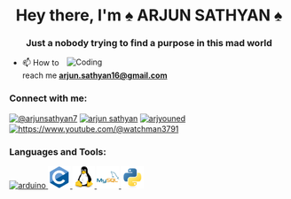 <h1 align="center">Hey there, I'm ♠️ ARJUN SATHYAN ♠️</h1>
<h3 align="center">Just a nobody trying to find a purpose in this mad world</h3>
<img align="right" alt="Coding" width="400" src="https://mir-s3-cdn-cf.behance.net/project_modules/hd/bf582c77554031.5c8aa83b12037.gif">

- 📫 How to reach me **arjun.sathyan16@gmail.com**

<h3 align="left">Connect with me:</h3>
<p align="left">
<a href="https://twitter.com/@arjunsathyan7" target="blank"><img align="center" src="https://raw.githubusercontent.com/rahuldkjain/github-profile-readme-generator/master/src/images/icons/Social/twitter.svg" alt="@arjunsathyan7" height="30" width="40" /></a>
<a href="https://linkedin.com/in/arjun sathyan" target="blank"><img align="center" src="https://raw.githubusercontent.com/rahuldkjain/github-profile-readme-generator/master/src/images/icons/Social/linked-in-alt.svg" alt="arjun sathyan" height="30" width="40" /></a>
<a href="https://instagram.com/arjyouned" target="blank"><img align="center" src="https://raw.githubusercontent.com/rahuldkjain/github-profile-readme-generator/master/src/images/icons/Social/instagram.svg" alt="arjyouned" height="30" width="40" /></a>
<a href="https://www.youtube.com/@watchman3791" target="blank"><img align="center" src="https://raw.githubusercontent.com/rahuldkjain/github-profile-readme-generator/master/src/images/icons/Social/youtube.svg" alt="https://www.youtube.com/@watchman3791" height="30" width="40" /></a>
</p>

<h3 align="left">Languages and Tools:</h3>
<p align="left"> <a href="https://www.arduino.cc/" target="_blank" rel="noreferrer"> <img src="https://cdn.worldvectorlogo.com/logos/arduino-1.svg" alt="arduino" width="40" height="40"/> </a> <a href="https://www.cprogramming.com/" target="_blank" rel="noreferrer"> <img src="https://raw.githubusercontent.com/devicons/devicon/master/icons/c/c-original.svg" alt="c" width="40" height="40"/> </a> <a href="https://www.linux.org/" target="_blank" rel="noreferrer"> <img src="https://raw.githubusercontent.com/devicons/devicon/master/icons/linux/linux-original.svg" alt="linux" width="40" height="40"/> </a> <a href="https://www.mysql.com/" target="_blank" rel="noreferrer"> <img src="https://raw.githubusercontent.com/devicons/devicon/master/icons/mysql/mysql-original-wordmark.svg" alt="mysql" width="40" height="40"/> </a> <a href="https://www.python.org" target="_blank" rel="noreferrer"> <img src="https://raw.githubusercontent.com/devicons/devicon/master/icons/python/python-original.svg" alt="python" width="40" height="40"/> </a> </p>
